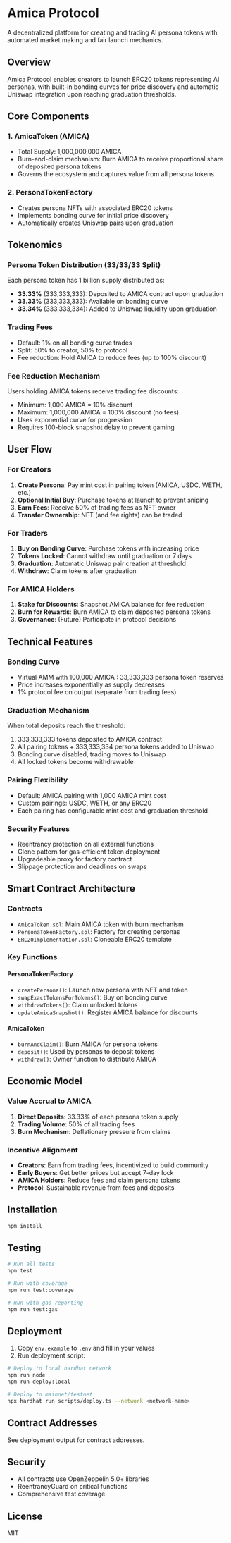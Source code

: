 # Amica Protocol

A decentralized platform for creating and trading AI persona tokens with automated market making and fair launch mechanics.

## Overview

Amica Protocol enables creators to launch ERC20 tokens representing AI personas, with built-in bonding curves for price discovery and automatic Uniswap integration upon reaching graduation thresholds.

## Core Components

### 1. **AmicaToken (AMICA)**
- Total Supply: 1,000,000,000 AMICA
- Burn-and-claim mechanism: Burn AMICA to receive proportional share of deposited persona tokens
- Governs the ecosystem and captures value from all persona tokens

### 2. **PersonaTokenFactory**
- Creates persona NFTs with associated ERC20 tokens
- Implements bonding curve for initial price discovery
- Automatically creates Uniswap pairs upon graduation

## Tokenomics

### Persona Token Distribution (33/33/33 Split)
Each persona token has 1 billion supply distributed as:
- **33.33%** (333,333,333): Deposited to AMICA contract upon graduation
- **33.33%** (333,333,333): Available on bonding curve
- **33.34%** (333,333,334): Added to Uniswap liquidity upon graduation

### Trading Fees
- Default: 1% on all bonding curve trades
- Split: 50% to creator, 50% to protocol
- Fee reduction: Hold AMICA to reduce fees (up to 100% discount)

### Fee Reduction Mechanism
Users holding AMICA tokens receive trading fee discounts:
- Minimum: 1,000 AMICA = 10% discount
- Maximum: 1,000,000 AMICA = 100% discount (no fees)
- Uses exponential curve for progression
- Requires 100-block snapshot delay to prevent gaming

## User Flow

### For Creators
1. **Create Persona**: Pay mint cost in pairing token (AMICA, USDC, WETH, etc.)
2. **Optional Initial Buy**: Purchase tokens at launch to prevent sniping
3. **Earn Fees**: Receive 50% of trading fees as NFT owner
4. **Transfer Ownership**: NFT (and fee rights) can be traded

### For Traders
1. **Buy on Bonding Curve**: Purchase tokens with increasing price
2. **Tokens Locked**: Cannot withdraw until graduation or 7 days
3. **Graduation**: Automatic Uniswap pair creation at threshold
4. **Withdraw**: Claim tokens after graduation

### For AMICA Holders
1. **Stake for Discounts**: Snapshot AMICA balance for fee reduction
2. **Burn for Rewards**: Burn AMICA to claim deposited persona tokens
3. **Governance**: (Future) Participate in protocol decisions

## Technical Features

### Bonding Curve
- Virtual AMM with 100,000 AMICA : 33,333,333 persona token reserves
- Price increases exponentially as supply decreases
- 1% protocol fee on output (separate from trading fees)

### Graduation Mechanism
When total deposits reach the threshold:
1. 333,333,333 tokens deposited to AMICA contract
2. All pairing tokens + 333,333,334 persona tokens added to Uniswap
3. Bonding curve disabled, trading moves to Uniswap
4. All locked tokens become withdrawable

### Pairing Flexibility
- Default: AMICA pairing with 1,000 AMICA mint cost
- Custom pairings: USDC, WETH, or any ERC20
- Each pairing has configurable mint cost and graduation threshold

### Security Features
- Reentrancy protection on all external functions
- Clone pattern for gas-efficient token deployment
- Upgradeable proxy for factory contract
- Slippage protection and deadlines on swaps

## Smart Contract Architecture

### Contracts
- `AmicaToken.sol`: Main AMICA token with burn mechanism
- `PersonaTokenFactory.sol`: Factory for creating personas
- `ERC20Implementation.sol`: Cloneable ERC20 template

### Key Functions

#### PersonaTokenFactory
- `createPersona()`: Launch new persona with NFT and token
- `swapExactTokensForTokens()`: Buy on bonding curve
- `withdrawTokens()`: Claim unlocked tokens
- `updateAmicaSnapshot()`: Register AMICA balance for discounts

#### AmicaToken
- `burnAndClaim()`: Burn AMICA for persona tokens
- `deposit()`: Used by personas to deposit tokens
- `withdraw()`: Owner function to distribute AMICA

## Economic Model

### Value Accrual to AMICA
1. **Direct Deposits**: 33.33% of each persona token supply
2. **Trading Volume**: 50% of all trading fees
3. **Burn Mechanism**: Deflationary pressure from claims

### Incentive Alignment
- **Creators**: Earn from trading fees, incentivized to build community
- **Early Buyers**: Get better prices but accept 7-day lock
- **AMICA Holders**: Reduce fees and claim persona tokens
- **Protocol**: Sustainable revenue from fees and deposits

## Installation

```bash
npm install
```

## Testing

```bash
# Run all tests
npm test

# Run with coverage
npm run test:coverage

# Run with gas reporting
npm run test:gas
```

## Deployment

1. Copy `env.example` to `.env` and fill in your values
2. Run deployment script:

```bash
# Deploy to local hardhat network
npm run node
npm run deploy:local

# Deploy to mainnet/testnet
npx hardhat run scripts/deploy.ts --network <network-name>
```

## Contract Addresses

See deployment output for contract addresses.

## Security

- All contracts use OpenZeppelin 5.0+ libraries
- ReentrancyGuard on critical functions
- Comprehensive test coverage

## License

MIT
